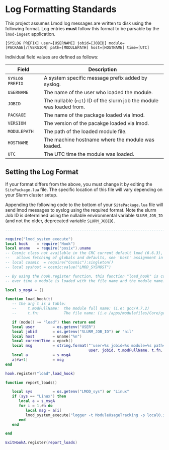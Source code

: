 # Log Formatting Standards

This project assumes Lmod log messages are written to disk using the following format.
Log entries **must** follow this format to be parsable by the `lmod-ingest` application.

```text
[SYSLOG PREFIX] user=[USERNAME] jobid=[JOBID] module=[PACKAGE]/[VERSION] path=[MODULEPATH] host=[HOSTNAME] time=[UTC]
```

Individual field values are defined as follows:

| Field           | Description                                                          |
|-----------------|----------------------------------------------------------------------|
| `SYSLOG PREFIX` | A system specific message prefix added by syslog.                    |
| `USERNAME`      | The name of the user who loaded the module.                          |
| `JOBID`         | The nullable (`nil`) ID of the slurm job the module was loaded from. |
| `PACKAGE`       | The name of the package loaded via lmod.                             |
| `VERSION`       | The version of the pacakge loaded via lmod.                          |
| `MODULEPATH`    | The path of the loaded module file.                                  |
| `HOSTNAME`      | The machine hostname where the module was loaded.                    |
| `UTC`           | The UTC time the module was loaded.                                  |

## Setting the Log Format

If your format differs from the above, you must change it by editing the `SitePackage.lua` file.
The specific location of this file will vary depending on your Slurm cluster setup.

Appending the following code to the bottom of your `SitePackage.lua` file will send lmod messages to syslog using the required format.
Note the slurm Job ID is determined using the nullable environmental variable `SLURM_JOB_ID` 
(and not the older, deprecated variable `SLURM_JOBID`).

```lua
--------------------------------------------------------------------------

require("lmod_system_execute")
local hook    = require("Hook")
local uname   = require("posix").uname
-- Cosmic class not available in the CRC current default lmod (6.6.3), introduced in 7.1.8
--   allows fetching of globals and defaults, see 'host' assignment in load_hook()
-- local cosmic  = require("Cosmic"):singleton()
-- local syshost = cosmic:value("LMOD_SYSHOST")

-- By using the hook.register function, this function "load_hook" is called
-- ever time a module is loaded with the file name and the module name.

local s_msgA = {}

function load_hook(t)
   -- the arg t is a table:
   --     t.modFullName:  the module full name: (i.e: gcc/4.7.2)
   --     t.fn:           The file name: (i.e /apps/modulefiles/Core/gcc/4.7.2.lua)

   if (mode() ~= "load") then return end
   local user        = os.getenv("USER")
   local jobid       = os.getenv("SLURM_JOB_ID") or "nil"
   local host        = uname("%n")
   local currentTime = epoch()
   local msg         = string.format("'user=%s jobid=%s module=%s path=%s host=%s time=%f'",
                                     user, jobid, t.modFullName, t.fn, host, currentTime)
   local a           = s_msgA
   a[#a+1]           = msg
end

hook.register("load",load_hook)

function report_loads()

   local sys         = os.getenv("LMOD_sys") or "Linux"
   if (sys == "Linux") then
      local a = s_msgA
      for i = 1,#a do
         local msg = a[i]
         lmod_system_execute("logger -t ModuleUsageTracking -p local0.info " .. msg)
      end
   end

end

ExitHookA.register(report_loads)
```
